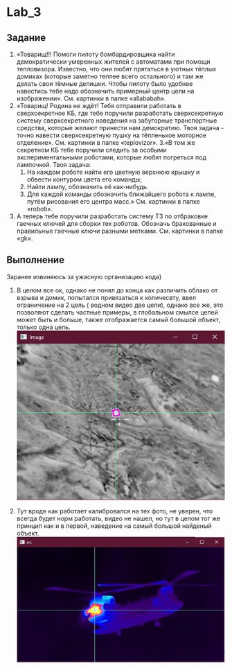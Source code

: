 # Lab_3
## Задание
1. «Товарищ!!! Помоги пилоту бомбардировщика найти демократически умеренных жителей с автоматами при помощи тепловизора. Известно, что они любят прятаться в уютных тёплых домиках (которые заметно теплее всего остального) и там же делать свои тёмные делишки. Чтобы пилоту было удобнее навестись тебе надо обозначить примерный центр цели на изображении». См. картинки в папке «allababah».
2. «Товарищ! Родина не ждёт! Тебя отправили работать в сверхсекретное КБ, где тебе поручили разработать сверхсекретную систему сверхсекретного наведения на забугорные транспортные средства, которые желают принести нам демократию. Твоя задача - точно навести сверхсекретную пушку на тёпленькое моторное отделение». См. картинки в папке «teplovizor».
3.«В том же секретном КБ тебе поручили следить за особыми экспериментальными роботами, которые любят погреться под лампочкой. Твоя задача: 
   1)	На каждом роботе найти его цветную верхнюю крышку и обвести контуром цвета его команды;
   2)	Найти лампу, обозначить её как-нибудь.
   3)	Для каждой команды обозначить ближайшего робота к лампе, путём рисования его центра масс.»
См. картинки в папке «roboti».
4. А теперь тебе поручили разработать систему ТЗ по отбраковке гаечных ключей для сборки тех роботов. Обозначь бракованные и правильные гаечные ключи разными метками.  См. картинки в папке «gk».
## Выполнение 
Заранее извиняюсь за ужасную организацию кода) 
1. В целом все ок, однако не понял до конца как различить облако от взрыва и домик, попытался привязаться к количесвту, ввел ограничение на 2 цель ( водном видео две цели), однако все же, это позволяют сделать частные примеры, в глобальном смылсе целей может быть и больше, также отображается самый большой объект, только одна цель.
![1](lab_3/img_report/part_1.jpg "1")

2. Тут вроде как работает калибровался на тех фото, не уверен, что всегда будет норм работать, видео не нашел, но тут в целом тот же принцип как и в первой, наведение на самый большой найденый объект.
![2](lab_3/img_report/part_2.jpg "2")
